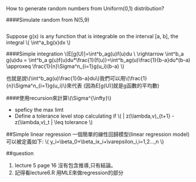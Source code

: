 How to generate random numbers from Uniform(0,1) distribution?

####Simulate random from N(5,9)
```r

```


Suppose g(x) is any function that is integrable on the interval [a, b], the integral
\\(
\int^a_bg(x)dx
\\)

####Simple integration
\\(E[g(U)]=\int^b_ag(u)f(u)du \\
\rightarrow \int^b_a g(u)du = \int^b_a g(u)f(u)du*\frac{1}{f(u)}=\int^b_ag(u)\frac{1}{b-a}du*(b-a) \approxeq \frac{1}{n}\Sigma^n_{i=1}g(u_i)(b-a)
\\)


也就是說\\(\int^b_ag(u)\frac{1}{b-a}du\\)我們可以用\\(\frac{1}{n}\Sigma^n_{i=1}g(u_i)\\)來代表
(因為E[g(U)]就是g函數的平均數)

####使用recursion來計算\\(\Sigma^{\infty}\\)
* speficy the max limt 
* Define a tolerance level
stop calculating if 
\\(
| z(\lambda,v)_{t+1} - z(\lambda,v)_t | \leq tolerance
\\)

##Simple linear regression
一個簡單的線性回歸模型(linear regression model)可以被定義如下:
\\(
y_i=\beta_0+\beta_ix_i+\varepsilon_i,i=1,2...,n
\\)


##question

1. lecture 5 page 16
沒有包含推導,只有結論。
2. 記得看lecture6.R 用MLE來做regression的部分